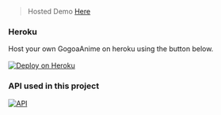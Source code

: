 > Hosted Demo [Here](https://gogoanimetv.ga/)

### Heroku
Host your own GogoaAnime on heroku using the button below.\
<br/>
[![Deploy on Heroku](https://www.herokucdn.com/deploy/button.svg)](https://heroku.com/deploy?template=https://github.com/BOT778-host/shaantv/tree/main)

### API used in this project
[![API](https://gogoanimetv.ga/img/logo.png)](https://github.com/shashankktiwariii/gogoanime-api.git)


